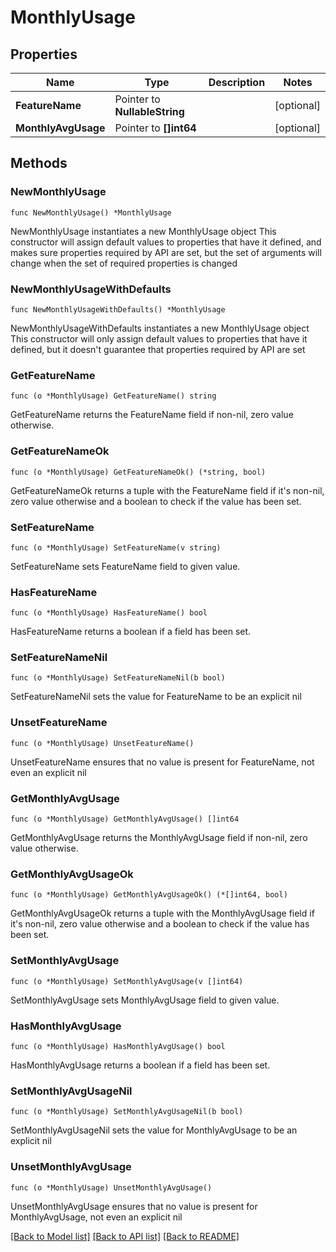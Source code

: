 # MonthlyUsage

## Properties

Name | Type | Description | Notes
------------ | ------------- | ------------- | -------------
**FeatureName** | Pointer to **NullableString** |  | [optional] 
**MonthlyAvgUsage** | Pointer to **[]int64** |  | [optional] 

## Methods

### NewMonthlyUsage

`func NewMonthlyUsage() *MonthlyUsage`

NewMonthlyUsage instantiates a new MonthlyUsage object
This constructor will assign default values to properties that have it defined,
and makes sure properties required by API are set, but the set of arguments
will change when the set of required properties is changed

### NewMonthlyUsageWithDefaults

`func NewMonthlyUsageWithDefaults() *MonthlyUsage`

NewMonthlyUsageWithDefaults instantiates a new MonthlyUsage object
This constructor will only assign default values to properties that have it defined,
but it doesn't guarantee that properties required by API are set

### GetFeatureName

`func (o *MonthlyUsage) GetFeatureName() string`

GetFeatureName returns the FeatureName field if non-nil, zero value otherwise.

### GetFeatureNameOk

`func (o *MonthlyUsage) GetFeatureNameOk() (*string, bool)`

GetFeatureNameOk returns a tuple with the FeatureName field if it's non-nil, zero value otherwise
and a boolean to check if the value has been set.

### SetFeatureName

`func (o *MonthlyUsage) SetFeatureName(v string)`

SetFeatureName sets FeatureName field to given value.

### HasFeatureName

`func (o *MonthlyUsage) HasFeatureName() bool`

HasFeatureName returns a boolean if a field has been set.

### SetFeatureNameNil

`func (o *MonthlyUsage) SetFeatureNameNil(b bool)`

 SetFeatureNameNil sets the value for FeatureName to be an explicit nil

### UnsetFeatureName
`func (o *MonthlyUsage) UnsetFeatureName()`

UnsetFeatureName ensures that no value is present for FeatureName, not even an explicit nil
### GetMonthlyAvgUsage

`func (o *MonthlyUsage) GetMonthlyAvgUsage() []int64`

GetMonthlyAvgUsage returns the MonthlyAvgUsage field if non-nil, zero value otherwise.

### GetMonthlyAvgUsageOk

`func (o *MonthlyUsage) GetMonthlyAvgUsageOk() (*[]int64, bool)`

GetMonthlyAvgUsageOk returns a tuple with the MonthlyAvgUsage field if it's non-nil, zero value otherwise
and a boolean to check if the value has been set.

### SetMonthlyAvgUsage

`func (o *MonthlyUsage) SetMonthlyAvgUsage(v []int64)`

SetMonthlyAvgUsage sets MonthlyAvgUsage field to given value.

### HasMonthlyAvgUsage

`func (o *MonthlyUsage) HasMonthlyAvgUsage() bool`

HasMonthlyAvgUsage returns a boolean if a field has been set.

### SetMonthlyAvgUsageNil

`func (o *MonthlyUsage) SetMonthlyAvgUsageNil(b bool)`

 SetMonthlyAvgUsageNil sets the value for MonthlyAvgUsage to be an explicit nil

### UnsetMonthlyAvgUsage
`func (o *MonthlyUsage) UnsetMonthlyAvgUsage()`

UnsetMonthlyAvgUsage ensures that no value is present for MonthlyAvgUsage, not even an explicit nil

[[Back to Model list]](../README.md#documentation-for-models) [[Back to API list]](../README.md#documentation-for-api-endpoints) [[Back to README]](../README.md)


